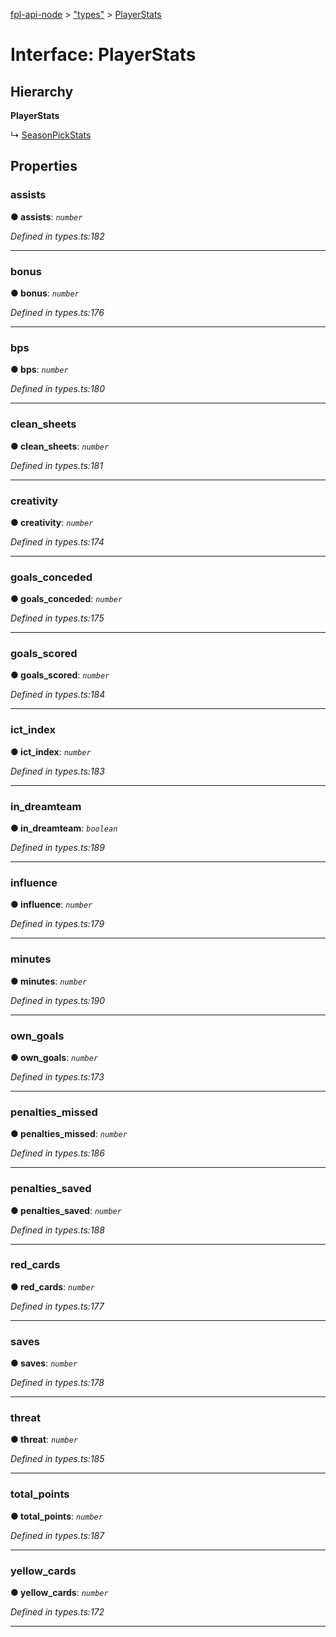 [fpl-api-node](../README.md) > ["types"](../modules/_types_.md) > [PlayerStats](../interfaces/_types_.playerstats.md)



# Interface: PlayerStats

## Hierarchy

**PlayerStats**

↳  [SeasonPickStats](_types_.seasonpickstats.md)









## Properties
<a id="assists"></a>

###  assists

**●  assists**:  *`number`* 

*Defined in types.ts:182*





___

<a id="bonus"></a>

###  bonus

**●  bonus**:  *`number`* 

*Defined in types.ts:176*





___

<a id="bps"></a>

###  bps

**●  bps**:  *`number`* 

*Defined in types.ts:180*





___

<a id="clean_sheets"></a>

###  clean_sheets

**●  clean_sheets**:  *`number`* 

*Defined in types.ts:181*





___

<a id="creativity"></a>

###  creativity

**●  creativity**:  *`number`* 

*Defined in types.ts:174*





___

<a id="goals_conceded"></a>

###  goals_conceded

**●  goals_conceded**:  *`number`* 

*Defined in types.ts:175*





___

<a id="goals_scored"></a>

###  goals_scored

**●  goals_scored**:  *`number`* 

*Defined in types.ts:184*





___

<a id="ict_index"></a>

###  ict_index

**●  ict_index**:  *`number`* 

*Defined in types.ts:183*





___

<a id="in_dreamteam"></a>

###  in_dreamteam

**●  in_dreamteam**:  *`boolean`* 

*Defined in types.ts:189*





___

<a id="influence"></a>

###  influence

**●  influence**:  *`number`* 

*Defined in types.ts:179*





___

<a id="minutes"></a>

###  minutes

**●  minutes**:  *`number`* 

*Defined in types.ts:190*





___

<a id="own_goals"></a>

###  own_goals

**●  own_goals**:  *`number`* 

*Defined in types.ts:173*





___

<a id="penalties_missed"></a>

###  penalties_missed

**●  penalties_missed**:  *`number`* 

*Defined in types.ts:186*





___

<a id="penalties_saved"></a>

###  penalties_saved

**●  penalties_saved**:  *`number`* 

*Defined in types.ts:188*





___

<a id="red_cards"></a>

###  red_cards

**●  red_cards**:  *`number`* 

*Defined in types.ts:177*





___

<a id="saves"></a>

###  saves

**●  saves**:  *`number`* 

*Defined in types.ts:178*





___

<a id="threat"></a>

###  threat

**●  threat**:  *`number`* 

*Defined in types.ts:185*





___

<a id="total_points"></a>

###  total_points

**●  total_points**:  *`number`* 

*Defined in types.ts:187*





___

<a id="yellow_cards"></a>

###  yellow_cards

**●  yellow_cards**:  *`number`* 

*Defined in types.ts:172*





___


